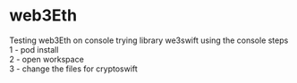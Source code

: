 # web3Eth
Testing web3Eth on console
trying library we3swift using the console
steps
 1 - pod install 
<br/> 
 2 - open workspace
<br/>
 3 - change the files for cryptoswift
 
